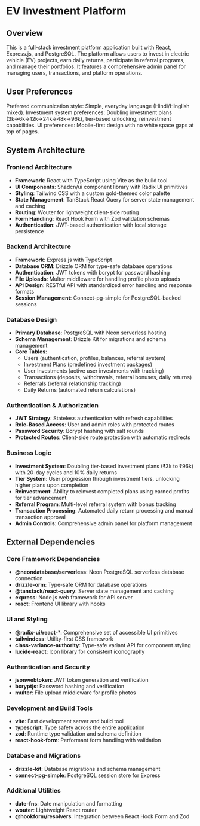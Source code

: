 # EV Investment Platform

## Overview

This is a full-stack investment platform application built with React, Express.js, and PostgreSQL. The platform allows users to invest in electric vehicle (EV) projects, earn daily returns, participate in referral programs, and manage their portfolios. It features a comprehensive admin panel for managing users, transactions, and platform operations.

## User Preferences

Preferred communication style: Simple, everyday language (Hindi/Hinglish mixed).
Investment system preferences: Doubling investment plans (3k→6k→12k→24k→48k→96k), tier-based unlocking, reinvestment capabilities.
UI preferences: Mobile-first design with no white space gaps at top of pages.

## System Architecture

### Frontend Architecture
- **Framework**: React with TypeScript using Vite as the build tool
- **UI Components**: Shadcn/ui component library with Radix UI primitives
- **Styling**: Tailwind CSS with a custom gold-themed color palette
- **State Management**: TanStack React Query for server state management and caching
- **Routing**: Wouter for lightweight client-side routing
- **Form Handling**: React Hook Form with Zod validation schemas
- **Authentication**: JWT-based authentication with local storage persistence

### Backend Architecture
- **Framework**: Express.js with TypeScript
- **Database ORM**: Drizzle ORM for type-safe database operations
- **Authentication**: JWT tokens with bcrypt for password hashing
- **File Uploads**: Multer middleware for handling profile photo uploads
- **API Design**: RESTful API with standardized error handling and response formats
- **Session Management**: Connect-pg-simple for PostgreSQL-backed sessions

### Database Design
- **Primary Database**: PostgreSQL with Neon serverless hosting
- **Schema Management**: Drizzle Kit for migrations and schema management
- **Core Tables**:
  - Users (authentication, profiles, balances, referral system)
  - Investment Plans (predefined investment packages)
  - User Investments (active user investments with tracking)
  - Transactions (deposits, withdrawals, referral bonuses, daily returns)
  - Referrals (referral relationship tracking)
  - Daily Returns (automated return calculations)

### Authentication & Authorization
- **JWT Strategy**: Stateless authentication with refresh capabilities
- **Role-Based Access**: User and admin roles with protected routes
- **Password Security**: Bcrypt hashing with salt rounds
- **Protected Routes**: Client-side route protection with automatic redirects

### Business Logic
- **Investment System**: Doubling tier-based investment plans (₹3k to ₹96k) with 20-day cycles and 10% daily returns
- **Tier System**: User progression through investment tiers, unlocking higher plans upon completion
- **Reinvestment**: Ability to reinvest completed plans using earned profits for tier advancement
- **Referral Program**: Multi-level referral system with bonus tracking
- **Transaction Processing**: Automated daily return processing and manual transaction approval
- **Admin Controls**: Comprehensive admin panel for platform management

## External Dependencies

### Core Framework Dependencies
- **@neondatabase/serverless**: Neon PostgreSQL serverless database connection
- **drizzle-orm**: Type-safe ORM for database operations
- **@tanstack/react-query**: Server state management and caching
- **express**: Node.js web framework for API server
- **react**: Frontend UI library with hooks

### UI and Styling
- **@radix-ui/react-***: Comprehensive set of accessible UI primitives
- **tailwindcss**: Utility-first CSS framework
- **class-variance-authority**: Type-safe variant API for component styling
- **lucide-react**: Icon library for consistent iconography

### Authentication and Security
- **jsonwebtoken**: JWT token generation and verification
- **bcryptjs**: Password hashing and verification
- **multer**: File upload middleware for profile photos

### Development and Build Tools
- **vite**: Fast development server and build tool
- **typescript**: Type safety across the entire application
- **zod**: Runtime type validation and schema definition
- **react-hook-form**: Performant form handling with validation

### Database and Migrations
- **drizzle-kit**: Database migrations and schema management
- **connect-pg-simple**: PostgreSQL session store for Express

### Additional Utilities
- **date-fns**: Date manipulation and formatting
- **wouter**: Lightweight React router
- **@hookform/resolvers**: Integration between React Hook Form and Zod